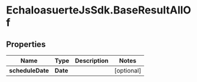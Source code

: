 # EchaloasuerteJsSdk.BaseResultAllOf

## Properties

Name | Type | Description | Notes
------------ | ------------- | ------------- | -------------
**scheduleDate** | **Date** |  | [optional] 


